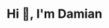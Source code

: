 <h1 align="center">Hi 👋, I'm Damian</h1>

<!---
ExisForceOne/ExisForceOne is a ✨ special ✨ repository because its `README.md` (this file) appears on your GitHub profile.
You can click the Preview link to take a look at your changes.
--->
